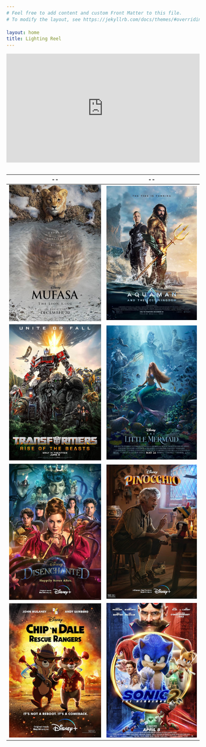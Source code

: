 ```yaml
---
# Feel free to add content and custom Front Matter to this file.
# To modify the layout, see https://jekyllrb.com/docs/themes/#overriding-theme-defaults

layout: home
title: Lighting Reel
---
```


<div style="padding:56.25% 0 0 0;position:relative;"><iframe src="https://player.vimeo.com/video/1059938090?badge=0&amp;autopause=0&amp;player_id=0&amp;app_id=58479" frameborder="0" allow="autoplay; fullscreen; picture-in-picture; clipboard-write; encrypted-media" style="position:absolute;top:0;left:0;width:100%;height:100%;" title="Lighting Reel 2025"></iframe></div><script src="https://player.vimeo.com/api/player.js"></script>
<br>

|              --                                                                               |                                             --                                              |
| :---:                                                                                         | :---:                                                                                       |
|   [![Mufasa: The Lion King poster](assets/img/demo_reel_mufasa_poster.jpg)](https://www.imdb.com/title/tt13186482/?ref_=nv_sr_srsg_0_tt_3_nm_5_in_0_q_mufasa)                     |![Aquaman and the Lost Kingdom poster](assets/img/demo_reel_aquaman_lost_kingdom_poster.jpg) |
| ![Transformers: Rise of the Beasts poster](assets/img/demo_reel_transformers_rise_poster.jpg) |  ![The Little Mermaid poster](assets/img/demo_reel_little_mermaid_poster.jpg)               |
|    ![Disenchanted poster](assets/img/demo_reel_disenchanted_poster.jpg)                              |      ![Pinocchio poster](assets/img/demo_reel_pinnochio_poster.jpg)                  |
|   ![Chip 'n Dale: Rescue Rangers poster](assets/img/demo_reel_chip_dale_rangers_poster.jpg)   |     ![Sonic the Hedgehog 2 poster](assets/img/demo_reel_sonic_2_poster.jpg)                 |

